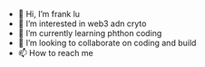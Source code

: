 - 👋 Hi, I’m frank lu
- 👀 I’m interested in web3 adn cryto
- 🌱 I’m currently learning phthon coding
- 💞️ I’m looking to collaborate on coding and build
- 📫 How to reach me 

<!---
franklu2023/franklu2023 is a ✨ special ✨ repository because its `README.md` (this file) appears on your GitHub profile.
You can click the Preview link to take a look at your changes.
--->
